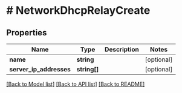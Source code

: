# # NetworkDhcpRelayCreate

## Properties

Name | Type | Description | Notes
------------ | ------------- | ------------- | -------------
**name** | **string** |  | [optional]
**server_ip_addresses** | **string[]** |  | [optional]

[[Back to Model list]](../../README.md#models) [[Back to API list]](../../README.md#endpoints) [[Back to README]](../../README.md)
